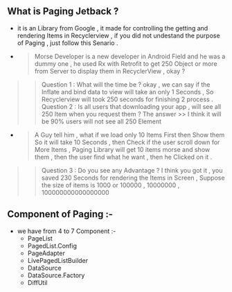 ## What is Paging Jetback ?
- it is an Library from Google , it made for controlling the getting and rendering Items in Recyclerview , if you did not undestand the purpose of Paging , just follow this Senario .
- >Morse Developer is a new developer in  Android Field and he was a dummy one , he used Rx with Retrofit to get 250 Object or more from Server to display them in RecyclerView , okay ?
>> Question 1 : What will the time be ?
okay , we can say if the Inflate and bind data to view will take an only 1 Seconds , So Recyclerview will took 250 seconds for finishing 2 process .
Question 2 : Is all users that downloading your app , will see all 250 Item when you request them ?
The answer >> I think it will be 90% users will not see all 250 Element

- > A Guy tell him , what if we load only 10 Items First then Show them So it will take 10 Seconds , then Check if the user scroll down for More Items , Paging Library will get 10 items morse and show them , then the user find what he want , then he Clicked on it .
>> Question 3 : Do you see any Advantage ?
I think you got it , you saved  230 Seconds for rendering the Items in Screen , Suppose the size of items is 1000 or 100000 , 10000000 , 100000000000000000

## Component of Paging :-
+ we have from 4 to 7 Component :-
  *  PageList
  * PagedList.Config
  * PageAdapter
  * LivePagedListBuilder 
  * DataSource 
  * DataSource.Factory
  * DiffUtil
